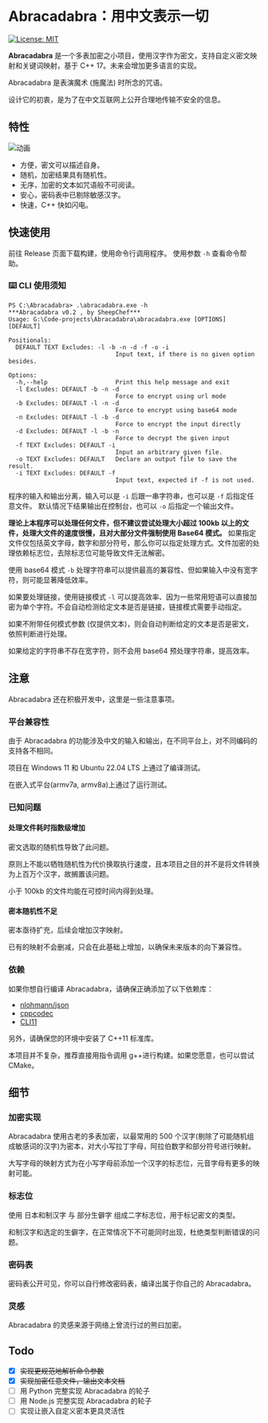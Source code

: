 # Abracadabra：用中文表示一切

[![License: MIT](https://img.shields.io/badge/License-MIT-yellow.svg)](https://opensource.org/licenses/MIT)

**Abracadabra** 是一个多表加密之小项目，使用汉字作为密文，支持自定义密文映射和关键词映射，基于 C++ 17。未来会增加更多语言的实现。

Abracadabra 是表演魔术 (施魔法) 时所念的咒语。

设计它的初衷，是为了在中文互联网上公开合理地传输不安全的信息。

## 特性

![动画](https://github.com/user-attachments/assets/7ec6e01c-230d-4d27-a0b1-80015307c5f4)

- 方便，密文可以描述自身。
- 随机，加密结果具有随机性。
- 无序，加密的文本如咒语般不可阅读。
- 安心，密码表中已剔除敏感汉字。
- 快速，C++ 快如闪电。

## 快速使用

前往 Release 页面下载构建，使用命令行调用程序。
使用参数 `-h` 查看命令帮助。

### ⌨️ CLI 使用须知

```shell
PS C:\Abracadabra> .\abracadabra.exe -h
***Abracadabra v0.2 , by SheepChef***
Usage: G:\Code-projects\Abracadabra\abracadabra.exe [OPTIONS] [DEFAULT]

Positionals:
  DEFAULT TEXT Excludes: -l -b -n -d -f -o -i
                              Input text, if there is no given option besides.

Options:
  -h,--help                   Print this help message and exit
  -l Excludes: DEFAULT -b -n -d
                              Force to encrypt using url mode
  -b Excludes: DEFAULT -l -n -d
                              Force to encrypt using base64 mode
  -n Excludes: DEFAULT -l -b -d
                              Force to encrypt the input directly
  -d Excludes: DEFAULT -l -b -n
                              Force to decrypt the given input
  -f TEXT Excludes: DEFAULT -i
                              Input an arbitrary given file.
  -o TEXT Excludes: DEFAULT   Declare an output file to save the result.
  -i TEXT Excludes: DEFAULT -f
                              Input text, expected if -f is not used.
```

程序的输入和输出分离，输入可以是 `-i` 后跟一串字符串，也可以是 `-f` 后指定任意文件。 默认情况下结果输出在控制台，也可以 `-o` 后指定一个输出文件。

**理论上本程序可以处理任何文件，但不建议尝试处理大小超过 100kb 以上的文件，处理大文件的速度很慢，且对大部分文件强制使用 Base64 模式。** 如果指定文件仅包括英文字母，数字和部分符号，那么你可以指定处理方式。文件加密的处理依赖标志位，去除标志位可能导致文件无法解密。

使用 base64 模式 `-b` 处理字符串可以提供最高的兼容性、但如果输入中没有宽字符，则可能显著降低效率。

如果要处理链接，使用链接模式 `-l` 可以提高效率、因为一些常用短语可以直接加密为单个字符。不会自动检测给定文本是否是链接，链接模式需要手动指定。

如果不附带任何模式参数 (仅提供文本)，则会自动判断给定的文本是否是密文，依照判断进行处理。

如果给定的字符串不存在宽字符，则不会用 base64 预处理字符串，提高效率。

## 注意

Abracadabra 还在积极开发中，这里是一些注意事项。

### 平台兼容性

由于 Abracadabra 的功能涉及中文的输入和输出，在不同平台上，对不同编码的支持各不相同。

项目在 Windows 11 和 Ubuntu 22.04 LTS 上通过了编译测试。

在嵌入式平台(armv7a, armv8a)上通过了运行测试。

### 已知问题

#### 处理文件耗时指数级增加

密文选取的随机性导致了此问题。

原则上不能以牺牲随机性为代价换取执行速度，且本项目之目的并不是将文件转换为上百万个汉字，故搁置该问题。

小于 100kb 的文件均能在可控时间内得到处理。

#### 密本随机性不足

密本亟待扩充，后续会增加汉字映射。

已有的映射不会删减，只会在此基础上增加，以确保未来版本的向下兼容性。

### 依赖

如果你想自行编译 Abracadabra，请确保正确添加了以下依赖库：

- [nlohmann/json](https://github.com/nlohmann/json)
- [cppcodec](https://github.com/tplgy/cppcodec)
- [CLI11](https://github.com/CLIUtils/CLI11)

另外，请确保您的环境中安装了 C++11 标准库。

本项目并不复杂，推荐直接用指令调用 g++进行构建。如果您愿意，也可以尝试 CMake。

## 细节

### 加密实现

Abracadabra 使用古老的多表加密，以最常用的 500 个汉字(剔除了可能随机组成敏感词的汉字)为密本，对大小写拉丁字母，阿拉伯数字和部分符号进行映射。

大写字母的映射方式为在小写字母前添加一个汉字的标志位，元音字母有更多的映射可能。

### 标志位

使用 日本和制汉字 与 部分生僻字 组成二字标志位，用于标记密文的类型。

和制汉字和选定的生僻字，在正常情况下不可能同时出现，杜绝类型判断错误的问题。

### 密码表

密码表公开可见，你可以自行修改密码表，编译出属于你自己的 Abracadabra。

### 灵感

Abracadabra 的灵感来源于网络上曾流行过的熊曰加密。

## Todo

- [x] ~~实现更规范地解析命令参数~~
- [x] ~~实现加密任意文件，输出文本文档~~
- [ ] 用 Python 完整实现 Abracadabra 的轮子
- [ ] 用 Node.js 完整实现 Abracadabra 的轮子
- [ ] 实现让嵌入自定义密本更具灵活性
